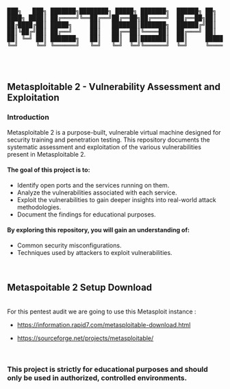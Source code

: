<pre>
<br>
███╗   ███╗ ███████╗████████╗ █████╗ ███████╗  ██████╗ ██╗      ██████╗ ██╗████████╗ 
████╗ ████║ ██╔════╝╚══██╔══╝██╔══██╗██╔════╝  ██╔══██╗██║     ██╔═══██╗██║╚══██╔══╝
██╔████╔██║ █████╗     ██║   ███████║███████╗  ██████╔╝██║     ██║   ██║██║   ██║  
██║╚██╔╝██║ ██╔══╝     ██║   ██╔══██║╚════██║  ██╔═══╝ ██║     ██║   ██║██║   ██║   
██║ ╚═╝ ██║ ███████╗   ██║   ██║  ██║███████║  ██║     ███████╗╚██████╔╝██║   ██║   
╚═╝     ╚═╝ ╚══════╝   ╚═╝   ╚═╝  ╚═╝╚══════╝  ╚═╝     ╚══════╝ ╚═════╝ ╚═╝   ╚═╝  
                                                                                                              
</pre>                                            


<br>

## Metasploitable 2 - Vulnerability Assessment and Exploitation 

### Introduction
Metasploitable 2 is a purpose-built, vulnerable virtual machine designed for security training and penetration testing. This repository documents the systematic assessment and exploitation of the various vulnerabilities present in Metasploitable 2.  

#### The goal of this project is to:

- Identify open ports and the services running on them.
- Analyze the vulnerabilities associated with each service.
- Exploit the vulnerabilities to gain deeper insights into real-world attack methodologies.
- Document the findings for educational purposes.

#### By exploring this repository, you will gain an understanding of: 

- Common security misconfigurations.
- Techniques used by attackers to exploit vulnerabilities.

<br>

## Metaspoitable 2 Setup Download
<br>
For this pentest audit we are going to use this Metasploit instance :

- https://information.rapid7.com/metasploitable-download.html</a>

- https://sourceforge.net/projects/metasploitable/

<br>

### This project is strictly for **educational purposes** and should only be used in authorized, controlled environments.

